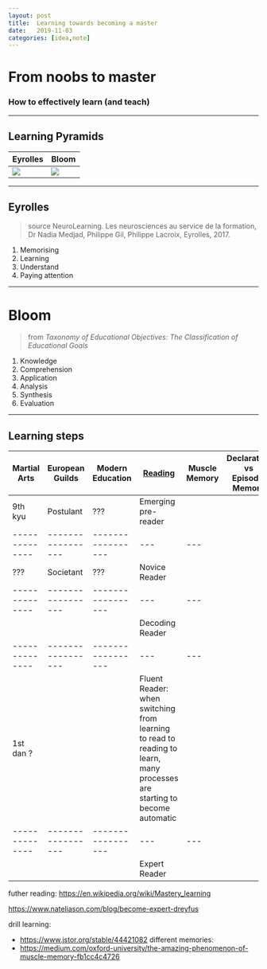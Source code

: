 ```yaml
---
layout: post
title:  Learning towards becoming a master
date:   2019-11-03
categories: [idea,note]
---
```


# From noobs to master

### How to effectively learn (and teach)

---

## Learning Pyramids

| Eyrolles      | Bloom       |
|---------------|-------------|
| ![][Eyrolles] | ![][Bloom]  |

[Eyrolles]:https://www.lemonlearning.fr/storage/nova/attachments/capture-decran-2019-12-04-a-165934-5de7d80249827.png
[Bloom]:https://sites.rhodes.edu/sites/sitesd8/files/academicsupport/dreamstime_xxl_57664339.jpg

----

## Eyrolles 

> source NeuroLearning. Les neurosciences au service de la formation, Dr Nadia Medjad, Philippe Gil, Philippe Lacroix, Eyrolles, 2017.

1. Memorising
2. Learning
3. Understand
4. Paying attention

----

# Bloom

> from *Taxonomy of Educational Objectives: The Classification of Educational Goals*

1.	Knowledge
2.	Comprehension
3.	Application
4.	Analysis
5.	Synthesis
6.	Evaluation

---

## Learning steps

| Martial Arts | European Guilds | Modern Education| [Reading](https://en.wikipedia.org/wiki/Learning_to_read)  | Muscle Memory | Declarative vs Episodic Memory |
|--------------|-----------------|-----------------|---|---|---|
| 9th kyu      |   Postulant     |       ???       | Emerging pre-reader |    |    |
|--------------|-----------------|-----------------|---|---|
|     ???      |   Societant     |       ???       | Novice Reader |    |    |
|--------------|-----------------|-----------------|---|---|
|              |                 |                 |Decoding Reader|       |    |
|--------------|-----------------|-----------------|---|---|
| 1st dan ?    |                 |                 |Fluent Reader: when switching from learning to read to reading to learn,  many processes are starting to become automatic|       |    |
|--------------|-----------------|-----------------|---|---|
|              |                 |                 |Expert Reader|      |    |

futher reading:
https://en.wikipedia.org/wiki/Mastery_learning

https://www.nateliason.com/blog/become-expert-dreyfus

drill learning:    
* https://www.jstor.org/stable/44421082
different memories:    
* https://medium.com/oxford-university/the-amazing-phenomenon-of-muscle-memory-fb1cc4c4726
